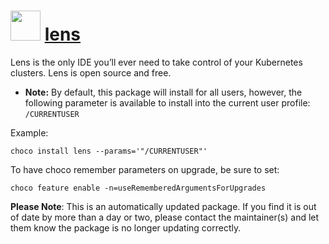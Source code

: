 # <img src="https://cdn.jsdelivr.net/gh/virtualex-itv/chocolatey-packages@1f7b6b334898ed930db76bf701e3b59d3b61faf0/icons/lens.png" width="48" height="48"/> [lens](https://community.chocolatey.org/packages/lens)

Lens is the only IDE you’ll ever need to take control of your Kubernetes clusters.  Lens is open source and free.

* **Note:** By default, this package will install for all users, however, the following parameter is available to install into the current user profile: `/CURRENTUSER`

Example:

```shell
choco install lens --params='"/CURRENTUSER"'
```

To have choco remember parameters on upgrade, be sure to set:

```shell
choco feature enable -n=useRememberedArgumentsForUpgrades
```

**Please Note**: This is an automatically updated package. If you find it is out of date by more than a day or two, please contact the maintainer(s) and let them know the package is no longer updating correctly.
